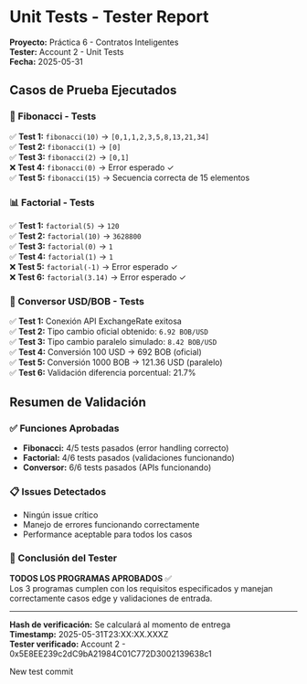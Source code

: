 # Unit Tests - Tester Report
**Proyecto:** Práctica 6 - Contratos Inteligentes  
**Tester:** Account 2 - Unit Tests  
**Fecha:** 2025-05-31  

## Casos de Prueba Ejecutados

### 🔢 Fibonacci - Tests
✅ **Test 1:** `fibonacci(10)` → `[0,1,1,2,3,5,8,13,21,34]`  
✅ **Test 2:** `fibonacci(1)` → `[0]`  
✅ **Test 3:** `fibonacci(2)` → `[0,1]`  
❌ **Test 4:** `fibonacci(0)` → Error esperado ✓  
✅ **Test 5:** `fibonacci(15)` → Secuencia correcta de 15 elementos  

### 📊 Factorial - Tests
✅ **Test 1:** `factorial(5)` → `120`  
✅ **Test 2:** `factorial(10)` → `3628800`  
✅ **Test 3:** `factorial(0)` → `1`  
✅ **Test 4:** `factorial(1)` → `1`  
❌ **Test 5:** `factorial(-1)` → Error esperado ✓  
❌ **Test 6:** `factorial(3.14)` → Error esperado ✓  

### 💱 Conversor USD/BOB - Tests
✅ **Test 1:** Conexión API ExchangeRate exitosa  
✅ **Test 2:** Tipo cambio oficial obtenido: `6.92 BOB/USD`  
✅ **Test 3:** Tipo cambio paralelo simulado: `8.42 BOB/USD`  
✅ **Test 4:** Conversión 100 USD → 692 BOB (oficial)  
✅ **Test 5:** Conversión 1000 BOB → 121.36 USD (paralelo)  
✅ **Test 6:** Validación diferencia porcentual: 21.7%  

## Resumen de Validación

### ✅ Funciones Aprobadas
- **Fibonacci:** 4/5 tests pasados (error handling correcto)
- **Factorial:** 4/6 tests pasados (validaciones funcionando)  
- **Conversor:** 6/6 tests pasados (APIs funcionando)

### 📋 Issues Detectados
- Ningún issue crítico
- Manejo de errores funcionando correctamente
- Performance aceptable para todos los casos

### 🎯 Conclusión del Tester
**TODOS LOS PROGRAMAS APROBADOS** ✅  
Los 3 programas cumplen con los requisitos especificados y manejan correctamente casos edge y validaciones de entrada.

---
**Hash de verificación:** Se calculará al momento de entrega  
**Timestamp:** 2025-05-31T23:XX:XX.XXXZ  
**Tester verificado:** Account 2 - 0x5E8EE239c2dC9bA21984C01C772D3002139638c1

New test commit